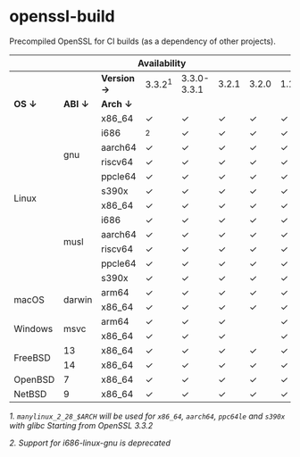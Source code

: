 # openssl-build

Precompiled OpenSSL for CI builds (as a dependency of other projects).

<table>
<thead>
  <tr>
    <th colspan="10">Availability<br></th>
  </tr>
</thead>
<tbody>
  <tr>
    <td></td>
    <td></td>
    <td><b>Version →</b></td>
    <td>3.3.2<sup>1</sup></td>
    <td>3.3.0-3.3.1</td>
    <td>3.2.1</td>
    <td>3.2.0</td>
    <td>1.1.1w</td>
  </tr>
  <tr>
    <td><b>OS ↓</b></td>
    <td><b>ABI ↓</b></td>
    <td><b>Arch ↓</b></td>
    <td></td>
    <td></td>
    <td></td>
    <td></td>
    <td></td>
  </tr>
  <tr>
    <td rowspan="12">Linux</td>
    <td rowspan="6">gnu</td>
    <td>x86_64</td>
    <td>✓</td>
    <td>✓</td>
    <td>✓</td>
    <td>✓</td>
    <td>✓</td>
  </tr>
  <tr>
    <td>i686</td>
    <td><sup>2</sup></td>
    <td>✓</td>
    <td>✓</td>
    <td>✓</td>
    <td>✓</td>
  </tr>
  <tr>
    <td>aarch64</td>
    <td>✓</td>
    <td>✓</td>
    <td>✓</td>
    <td>✓</td>
    <td>✓</td>
  </tr>
  <tr>
    <td>riscv64</td>
    <td>✓</td>
    <td>✓</td>
    <td>✓</td>
    <td>✓</td>
    <td>✓</td>
  </tr>
  <tr>
    <td>ppcle64</td>
    <td>✓</td>
    <td>✓</td>
    <td>✓</td>
    <td>✓</td>
    <td>✓</td>
  </tr>
  <tr>
    <td>s390x</td>
    <td>✓</td>
    <td>✓</td>
    <td>✓</td>
    <td>✓</td>
    <td>✓</td>
  </tr>
  <tr>
    <td rowspan="6">musl</td>
    <td>x86_64</td>
    <td>✓</td>
    <td>✓</td>
    <td>✓</td>
    <td>✓</td>
    <td>✓</td>
  </tr>
  <tr>
    <td>i686</td>
    <td>✓</td>
    <td>✓</td>
    <td>✓</td>
    <td>✓</td>
    <td>✓</td>
  </tr>
  <tr>
    <td>aarch64</td>
    <td>✓</td>
    <td>✓</td>
    <td>✓</td>
    <td>✓</td>
    <td>✓</td>
  </tr>
  <tr>
    <td>riscv64</td>
    <td>✓</td>
    <td>✓</td>
    <td>✓</td>
    <td>✓</td>
    <td>✓</td>
  </tr>
  <tr>
    <td>ppcle64</td>
    <td>✓</td>
    <td>✓</td>
    <td>✓</td>
    <td>✓</td>
    <td>✓</td>
  </tr>
  <tr>
    <td>s390x</td>
    <td>✓</td>
    <td>✓</td>
    <td>✓</td>
    <td>✓</td>
    <td>✓</td>
  </tr>
  <tr>
    <td rowspan="2">macOS</td>
    <td rowspan="2">darwin</td>
    <td>arm64</td>
    <td>✓</td>
    <td>✓</td>
    <td>✓</td>
    <td>✓</td>
    <td>✓</td>
  </tr>
  <tr>
    <td>x86_64</td>
    <td>✓</td>
    <td>✓</td>
    <td>✓</td>
    <td>✓</td>
    <td>✓</td>
  </tr>
  <tr>
    <td rowspan="2">Windows</td>
    <td rowspan="2">msvc</td>
    <td>arm64</td>
    <td>✓</td>
    <td>✓</td>
    <td>✓</td>
    <td></td>
    <td>✓</td>
  </tr>
  <tr>
    <td>x86_64</td>
    <td>✓</td>
    <td>✓</td>
    <td>✓</td>
    <td></td>
    <td>✓</td>
  </tr>
  <tr>
    <td rowspan="2">FreeBSD</td>
    <td>13</td>
    <td>x86_64</td>
    <td>✓</td>
    <td>✓</td>
    <td>✓</td>
    <td>✓</td>
    <td>✓</td>
  </tr>
  <tr>
    <td>14</td>
    <td>x86_64</td>
    <td>✓</td>
    <td>✓</td>
    <td>✓</td>
    <td>✓</td>
    <td>✓</td>
  </tr>
  <tr>
    <td>OpenBSD</td>
    <td>7</td>
    <td>x86_64</td>
    <td>✓</td>
    <td>✓</td>
    <td>✓</td>
    <td>✓</td>
    <td>✓</td>
  </tr>
  <tr>
    <td>NetBSD</td>
    <td>9</td>
    <td>x86_64</td>
    <td>✓</td>
    <td>✓</td>
    <td>✓</td>
    <td>✓</td>
    <td>✓</td>
  </tr>
</tbody>
</table>

<footer>
  
  *1. `manylinux_2_28_$ARCH` will be used for `x86_64`, `aarch64`, `ppc64le` and `s390x` with glibc Starting from OpenSSL 3.3.2*

  *2. Support for i686-linux-gnu is deprecated*
  
</footer>
